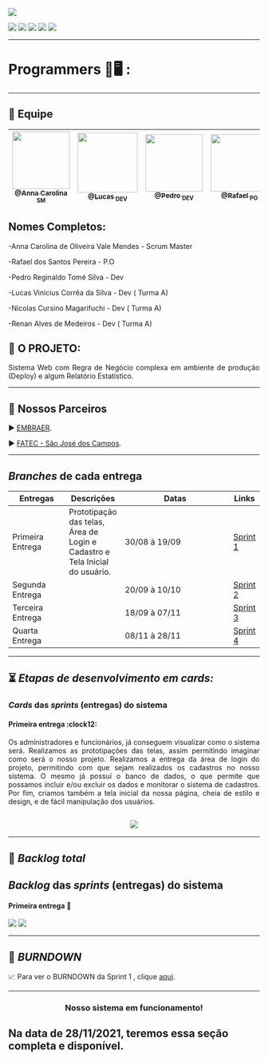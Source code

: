 <p><img src="https://img.shields.io/badge/Menu%20Principal-Projeto%20Em%20Construção-yellow?style=for-the-badge&logo=appveyor"></p>
<p>
<img src="https://img.shields.io/badge/Tecnologias-JAVA-blueviolet">
<img src="https://img.shields.io/badge/Tecnologia-Linguagem Javascript, NodeJS-blueviolet">
<img src="https://img.shields.io/badge/Tecnologia-Angular, React e Vue -blueviolet">
<img src="https://img.shields.io/badge/Tecnologia-Docker-blueviolet">
<img src="https://img.shields.io/badge/Tecnologia-Nuvem-blueviolet">
</p>

 
 --------------------------------------------------------------------------------------------------------------------

<p><h1>Programmers 📖🖥️ :</h1></p>
 
 --------------------------------------------------------------------------------------------------------------------
## 	:handshake: Equipe


[<img src="https://github.com/developersapi/LMSApp/blob/main/anna.jpeg" width=115 > <br> <sub> @Anna Carolina <sub> SM </sub>](https://github.com/AnnaCMendes)| [<img src="https://github.com/developersapi/LMSApp/blob/main/lucas.jpg" width=120 > <br> <sub> @Lucas <sub> DEV </sub>](https://github.com/lucassilva676) | [<img src="https://github.com/developersapi/LMSApp/blob/main/pedrofs.jpg" width=115 > <br> <sub> @Pedro <sub> DEV </sub>](https://github.com/PedroSilva201) | [<img src="https://github.com/developersapi/LMSApp/blob/main/rafael.jpg" width=115 > <br> <sub> @Rafael <sub> PO </sub>](https://github.com/rafaeldossper) | [<img src="https://avatars.githubusercontent.com/u/64873343?v=4" width=115 > <br> <sub> @Renan <sub> DEV </sub>](https://github.com/medrenan) | [<img src="https://avatars.githubusercontent.com/u/67070670?v=4" width=115 > <br> <sub> @Nicolas <sub> DEV </sub>](https://github.com/nicursino)
 | :---: |:---:|:---:|:---:|:---:|:---:|

 
 ## Nomes Completos: 
 
 
<p>-Anna Carolina de Oliveira Vale Mendes - Scrum Master</p> 
<p>-Rafael dos Santos Pereira - P.O </p> 
<p>-Pedro Reginaldo Tomé Silva - Dev </p> 
<p>-Lucas Vinícius Corrêa da Silva - Dev ( Turma A) </p> 
<p>-Nicolas Cursino Magarifuchi - Dev ( Turma A) </p> 
<p>-Renan Alves de Medeiros - Dev ( Turma A) </p> 
 

## :microscope: O PROJETO: 

<p align="justify"> Sistema Web com Regra de Negócio complexa em ambiente de produção (Deploy) e algum 
Relatório Estatístico.</p>


--------------------------------------------------------------------------------------------------------------------
## 	🏬 Nossos Parceiros

<p align="justify">
                     ▶️  <a href="https://embraer.com/br/pt">EMBRAER</a>.
              </p>
              <p align="justify">
                     ▶️  <a href="http://fatecsjc-prd.azurewebsites.net/">FATEC - São José dos Campos</a>.
              </p>

--------------------------------------------------------------------------------------------------------------------
<section id="branches_entregas">
       <h2><i>Branches</i> de cada entrega</h2>
       <table>
              <thead>
                     <th width=100px>Entregas</th>
                     <th>Descrições</th>
                     <th width=215px>Datas</th>
                     <th>Links</th>
              </thead>
              <tbody>
                     <tr>
                            <td>Primeira Entrega</td>
                            <td>Prototipação das telas, Área de Login e Cadastro e Tela Inicial do usuário.</td>
                            <td>30/08 à 19/09</td>
                            <td><a href="https://github.com/developersapi/Sistema-Web-com-Regra-de-Negocio/tree/sprint01">Sprint 1</td>
                     </tr>
                     <tr>
                            <td>Segunda Entrega</td>
                            <td>  </td>
                            <td>20/09 à 10/10</td>
                            <td><a href="">Sprint 2</td>
                     </tr>
                     <tr>
                            <td>Terceira Entrega</td>
                            <td></td>
                            <td>18/09 à 07/11</td>
                            <td><a href="">Sprint 3</a></td>
                     </tr>
                      <tr>
                            <td>Quarta Entrega</td>
                            <td></td>
                            <td>08/11 à 28/11</td>
                            <td><a href="">Sprint 4</a></td>
                     </tr>
              </tbody>
        </table>
</section>


-------------------------------------------------------------------------------------------------------------------- 
 ## :hourglass_flowing_sand: **_Etapas de desenvolvimento em cards:_**

<section id="cards">
       <h3><i>Cards</i> das <i>sprints</i> (entregas) do sistema</h3>
       <h4>Primeira entrega :clock12:</h4>
       <p align="justify">Os administradores e funcionários, já conseguem visualizar como o sistema será. Realizamos as prototipações das telas, assim permitindo imaginar como será o nosso projeto. Realizamos a entrega da área de login do projeto, permitindo com que sejam realizados os cadastros no nosso sistema. 
O mesmo já possuí o banco de dados, o que permite que possamos incluir e/ou excluir os dados e monitorar o sistema de cadastros. Por fim, criamos também a tela inicial da nossa página, cheia de estilo e design, e de fácil manipulação dos usuários. </p>

## <h1 align="center"> ![](https://github.com/developersapi/Sistema-Web-com-Regra-de-Negocio/blob/main/sprintcard1.png) </h1> 

-------------------------------------------------------------------------------------------------------------------- 

## :bookmark: **_Backlog total_**

<h1><i>Backlog</i> das <i>sprints</i> (entregas) do sistema</h1>


<h4>Primeira entrega 📇</h4>
<img src ="https://github.com/developersapi/Sistema-Web-com-Regra-de-Negocio/blob/sprint01/Backlog-Sprint1.PNG">
<img src = "https://github.com/developersapi/Sistema-Web-com-Regra-de-Negocio/blob/sprint01/Backlog-Sprint1_2.PNG">

--------------------------------------------------------------------------------------------------------------------

## :bookmark: **_BURNDOWN_**

<p align="justify">
                     📈 Para ver o BURNDOWN da Sprint 1 , clique <a href="https://github.com/developersapi/Sistema-Web-com-Regra-de-Negocio/blob/sprint01/Gr%C3%A1fico%20Burdwon.png">aqui</a>.
              </p>

--------------------------------------------------------------------------------------------------------------------

<h3 align="center">Nosso sistema em funcionamento!</p></h3> 

## Na data de 28/11/2021, teremos essa seção completa e disponível. 
